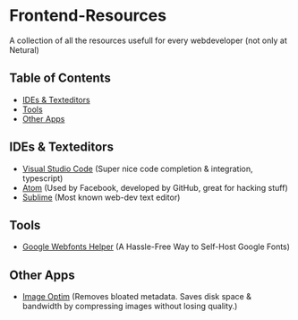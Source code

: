 # Frontend-Resources
A collection of all the resources usefull for every webdeveloper (not only at Netural)

## Table of Contents
- [IDEs & Texteditors](#ides--texteditors)
- [Tools](#tools)
- [Other Apps](#other-apps)

## IDEs & Texteditors
- [Visual Studio Code](http://code.visualstudio.com/) (Super nice code completion & integration, typescript)
- [Atom](https://atom.io/) (Used by Facebook, developed by GitHub, great for hacking stuff)
- [Sublime](http://www.sublimetext.com/2) (Most known web-dev text editor)

## Tools
- [Google Webfonts Helper](https://google-webfonts-helper.herokuapp.com/fonts) (A Hassle-Free Way to Self-Host Google Fonts)

## Other Apps
- [Image Optim](https://imageoptim.com/) (Removes bloated metadata. Saves disk space & bandwidth by compressing images without losing quality.)
